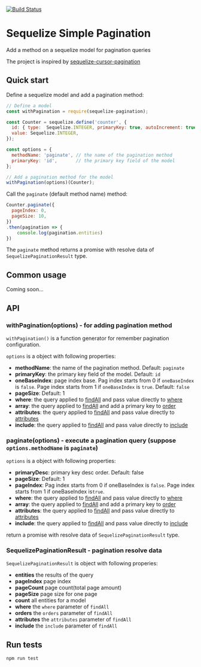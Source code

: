 [![Build Status](https://travis-ci.org/eugenechen0514/sequelize-simple-pagination.svg?branch=master)](https://travis-ci.org/eugenechen0514/sequelize-simple-pagination)

# Sequelize Simple Pagination

Add a method on a sequelize model for pagination queries

The project is inspired by [sequelize-cursor-pagination](https://www.npmjs.com/package/sequelize-cursor-pagination)

## Quick start

Define a sequelize model and add a pagination method:

```javascript
// Define a model
const withPagination = require(sequelize-pagination);

const Counter = sequelize.define('counter', {
  id: { type:  Sequelize.INTEGER, primaryKey: true, autoIncrement: true },
  value: Sequelize.INTEGER,
});

const options = {
  methodName: 'paginate', // the name of the pagination method
  primaryKey: 'id',       // the primary key field of the model
};

// Add a pagination method for the model
withPagination(options)(Counter);
```


Call the `paginate` (default method name) method:
```javascript
Counter.paginate({
  pageIndex: 0,
  pageSize: 10,
})
.then(pagination => {
    console.log(pagination.entities)
})
```

The ``paginate`` method returns a promise with resolve data of `SequelizePaginationResult` type.


## Common usage
Coming soon...


## API

### withPagination(options) -  for adding pagination method
`withPagination()` is a function generator for remember pagination configuration.

`options` is a object with following properties: 
* **methodName**: the name of the pagination method. Default: `paginate`
* **primaryKey**: the primary key field of the model. Default: `id`
* **oneBaseIndex**: page index base. Pag index starts from 0 if `oneBaseIndex` is `false`. Page index starts from 1 if `oneBaseIndex` is `true`. Default: `false`
* **pageSize**: Default: 1
* **where**: the query applied to [findAll](http://docs.sequelizejs.com/manual/tutorial/models-usage.html#-findall-search-for-multiple-elements-in-the-database) and pass value directly to [where](http://docs.sequelizejs.com/manual/tutorial/querying.html#where)
* **array**: the query applied to [findAll](http://docs.sequelizejs.com/manual/tutorial/models-usage.html#-findall-search-for-multiple-elements-in-the-database) and add a primary key to [order](http://docs.sequelizejs.com/manual/tutorial/querying.html#ordering)
* **attributes**: the query applied to [findAll](http://docs.sequelizejs.com/manual/tutorial/models-usage.html#-findall-search-for-multiple-elements-in-the-database) and pass value directly to [attributes](http://docs.sequelizejs.com/manual/tutorial/querying.html#attributes)
* **include**: the query applied to [findAll](http://docs.sequelizejs.com/manual/tutorial/models-usage.html#-findall-search-for-multiple-elements-in-the-database) and pass value directly to [include](http://docs.sequelizejs.com/manual/tutorial/querying.html#relations-associations)


### paginate(options) - execute a pagination query (suppose `options.methodName` is `paginate`)

`options` is a object with following properties: 
* **primaryDesc**: primary key desc order. Default: false
* **pageSize**: Default: 1
* **pageIndex**: Pag index starts from 0 if oneBaseIndex is `false`. Page index starts from 1 if oneBaseIndex is`true`.
* **where**: the query applied to [findAll](http://docs.sequelizejs.com/manual/tutorial/models-usage.html#-findall-search-for-multiple-elements-in-the-database) and pass value directly to [where](http://docs.sequelizejs.com/manual/tutorial/querying.html#where)
* **array**: the query applied to [findAll](http://docs.sequelizejs.com/manual/tutorial/models-usage.html#-findall-search-for-multiple-elements-in-the-database) and add a primary key to [order](http://docs.sequelizejs.com/manual/tutorial/querying.html#ordering)
* **attributes**: the query applied to [findAll](http://docs.sequelizejs.com/manual/tutorial/models-usage.html#-findall-search-for-multiple-elements-in-the-database) and pass value directly to [attributes](http://docs.sequelizejs.com/manual/tutorial/querying.html#attributes)
* **include**: the query applied to [findAll](http://docs.sequelizejs.com/manual/tutorial/models-usage.html#-findall-search-for-multiple-elements-in-the-database) and pass value directly to [include](http://docs.sequelizejs.com/manual/tutorial/querying.html#relations-associations)

return a promise with resolve data of `SequelizePaginationResult` type.


### SequelizePaginationResult - pagination resolve data

`SequelizePaginationResult` is object with following properies:
* **entities** the results of the query
* **pageIndex** page index
* **pageCount** page count(total page amount)
* **pageSize** page size for one page
* **count** all entities for a model
* **where** the `where` parameter of `findAll`
* **orders** the `orders` parameter of `findAll`
* **attributes** the `attributes` parameter of `findAll`
* **include** the `include` parameter of `findAll`


## Run tests

```
npm run test
```